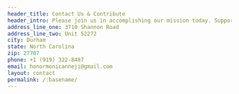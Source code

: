 ```yaml
---
header_title: Contact Us & Contribute
header_intro: Please join us in accomplishing our mission today. Support us by donating via <a href="https://www.paypal.me/nneji" onclick="javascript:window.open('https://www.paypal.me/nneji','WIPaypal','toolbar=no, location=no, directories=no, status=no, menubar=no, scrollbars=yes, resizable=yes, width=1060, height=700'); return false;">PayPal</a>. Alternatively, use our email (honormonicanneji@gmail.com) <a href="https://www.zellepay.com/get-started" onclick="javascript:window.open('https://www.zellepay.com/get-started','WIZelle','toolbar=no, location=no, directories=no, status=no, menubar=no, scrollbars=yes, resizable=yes, width=1060, height=700'); return false;">with Zelle via your bank</a>. The Foundation also accepts checks. And if you shop online via our <a href="https://smile.amazon.com/ch/85-1546329" onclick="javascript:window.open('https://smile.amazon.com/ch/85-1546329','WIAmazonSmile','toolbar=no, location=no, directories=no, status=no, menubar=no, scrollbars=yes, resizable=yes, width=1060, height=700'); return false;">AmazonSmile link</a>, we receive a 0.5% corporate donation at no cost to you! Contact us with any questions or suggestions. Thank you.
address_line_one: 3710 Shannon Road
address_line_two: Unit 52272
city: Durham
state: North Carolina
zip: 27707
phone: +1 (919) 322-8487
email: honormonicanneji@gmail.com
layout: contact
permalink: /:basename/
---
```

<!-- Your entries above cannot contain colons -->
<!-- The only colon should be after the variable name (e.g. city:) -->
<!-- The colon is used to separate the variable name from the variable content -->
<!-- The exception is the second colon in the permalink field (e.g. permalink: /:basename/) -->
<!-- BAD -->
<!-- address_line_one: SomeBank, ATTN: Chris Smith -->
<!-- GOOD -->
<!-- address_line_one: SomeBank, ATTN Chris Smith -->
